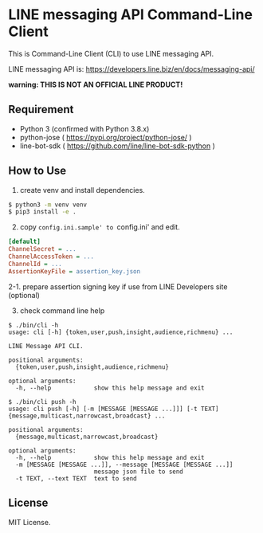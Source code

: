 # LINE messaging API Command-Line Client

This is Command-Line Client (CLI) to use LINE messaging API.

LINE messaging API is:
https://developers.line.biz/en/docs/messaging-api/

 **warning: THIS IS NOT AN OFFICIAL LINE PRODUCT!**

## Requirement

 * Python 3 (confirmed with Python 3.8.x)
 * python-jose ( https://pypi.org/project/python-jose/ )
 * line-bot-sdk ( https://github.com/line/line-bot-sdk-python )

## How to Use

1. create venv and install dependencies.

```bash
$ python3 -m venv venv
$ pip3 install -e .
```

2. copy `config.ini.sample' to `config.ini' and edit.

```ini
[default]
ChannelSecret = ...
ChannelAccessToken = ...
ChannelId = ...
AssertionKeyFile = assertion_key.json
```

2-1. prepare assertion signing key if use from LINE Developers site (optional)

3. check command line help

```shell
$ ./bin/cli -h
usage: cli [-h] {token,user,push,insight,audience,richmenu} ...

LINE Message API CLI.

positional arguments:
  {token,user,push,insight,audience,richmenu}

optional arguments:
  -h, --help            show this help message and exit
```

```
$ ./bin/cli push -h
usage: cli push [-h] [-m [MESSAGE [MESSAGE ...]]] [-t TEXT] {message,multicast,narrowcast,broadcast} ...

positional arguments:
  {message,multicast,narrowcast,broadcast}

optional arguments:
  -h, --help            show this help message and exit
  -m [MESSAGE [MESSAGE ...]], --message [MESSAGE [MESSAGE ...]]
                        message json file to send
  -t TEXT, --text TEXT  text to send
```

## License

MIT License.


